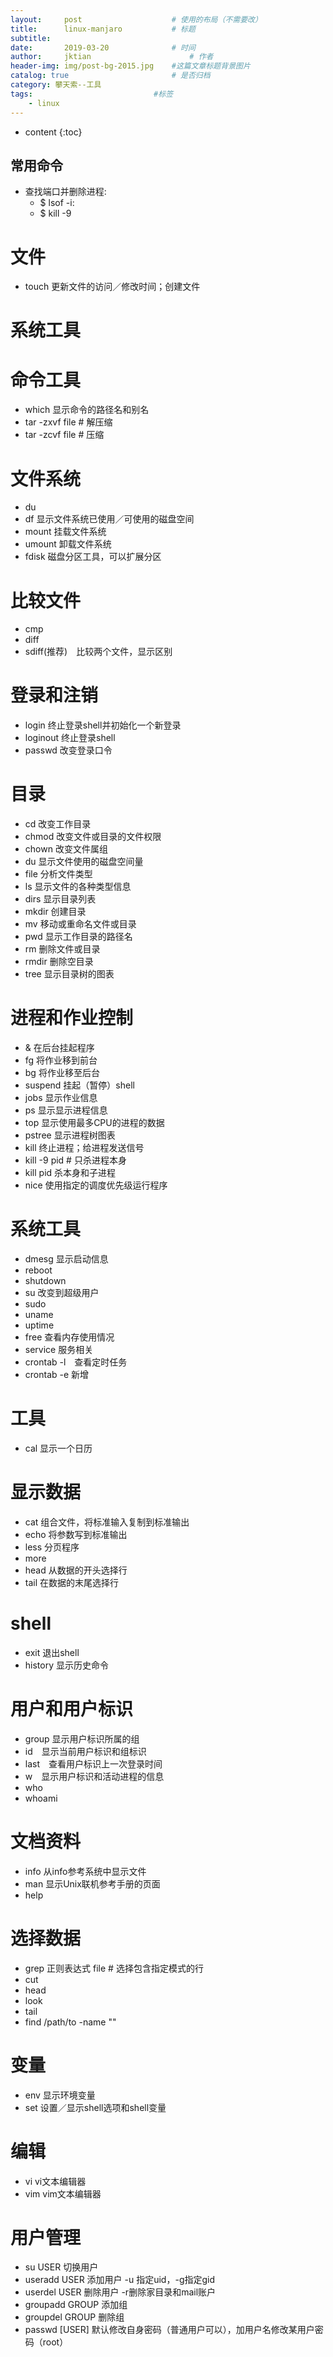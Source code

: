 ```yaml
---
layout:     post   				    # 使用的布局（不需要改）
title:      linux-manjaro			# 标题 
subtitle:  　
date:       2019-03-20 				# 时间
author:     jktian 						# 作者
header-img: img/post-bg-2015.jpg 	#这篇文章标题背景图片
catalog: true 						# 是否归档
category: 攀天索--工具
tags:							#标签
    - linux
---
```

* content
{:toc}

常用命令
---

- 查找端口并删除进程:
  - $ lsof -i:<post>
  - $ kill -9 <pid>

# 文件
- touch 更新文件的访问／修改时间；创建文件
# 系统工具
# 命令工具
- which 显示命令的路径名和别名
- tar -zxvf file # 解压缩
- tar -zcvf file # 压缩




# 文件系统
- du
- df 显示文件系统已使用／可使用的磁盘空间
- mount 挂载文件系统
- umount 卸载文件系统
- fdisk 磁盘分区工具，可以扩展分区


# 比较文件
- cmp
- diff
- sdiff(推荐)　比较两个文件，显示区别


# 登录和注销
- login 终止登录shell并初始化一个新登录
- loginout 终止登录shell
- passwd 改变登录口令



# 目录
- cd 改变工作目录
- chmod 改变文件或目录的文件权限
- chown 改变文件属组
- du 显示文件使用的磁盘空间量
- file 分析文件类型
- ls 显示文件的各种类型信息
- dirs 显示目录列表
- mkdir 创建目录
- mv 移动或重命名文件或目录
- pwd 显示工作目录的路径名
- rm 删除文件或目录
- rmdir 删除空目录
- tree 显示目录树的图表


# 进程和作业控制
- & 在后台挂起程序
- fg 将作业移到前台
- bg 将作业移至后台
- suspend 挂起（暂停）shell
- jobs 显示作业信息
- ps 显示显示进程信息
- top 显示使用最多CPU的进程的数据
- pstree 显示进程树图表
- kill 终止进程；给进程发送信号
- kill -9 pid # 只杀进程本身
- kill pid 杀本身和子进程
- nice 使用指定的调度优先级运行程序



# 系统工具
- dmesg 显示启动信息
- reboot
- shutdown
- su 改变到超级用户
- sudo
- uname
- uptime
- free 查看内存使用情况
- service 服务相关
- crontab -l　查看定时任务
- crontab -e 新增


# 工具
- cal 显示一个日历


# 显示数据
- cat 组合文件，将标准输入复制到标准输出
- echo 将参数写到标准输出
- less 分页程序
- more
- head 从数据的开头选择行
- tail 在数据的末尾选择行


# shell
- exit 退出shell
- history 显示历史命令


# 用户和用户标识
- group 显示用户标识所属的组
- id　显示当前用户标识和组标识
- last　查看用户标识上一次登录时间
- w　显示用户标识和活动进程的信息
- who
- whoami

# 文档资料
- info 从info参考系统中显示文件
- man 显示Unix联机参考手册的页面
- help


# 选择数据
- grep 正则表达式 file #  选择包含指定模式的行
- cut
- head
- look
- tail
- find /path/to -name ""


# 变量
- env 显示环境变量
- set 设置／显示shell选项和shell变量

# 编辑
- vi vi文本编辑器
- vim vim文本编辑器

# 用户管理
- su USER 切换用户
- useradd USER 添加用户 -u 指定uid，-g指定gid
- userdel USER 删除用户 -r删除家目录和mail账户
- groupadd  GROUP 添加组
- groupdel GROUP 删除组
- passwd [USER] 默认修改自身密码（普通用户可以），加用户名修改某用户密码（root）

